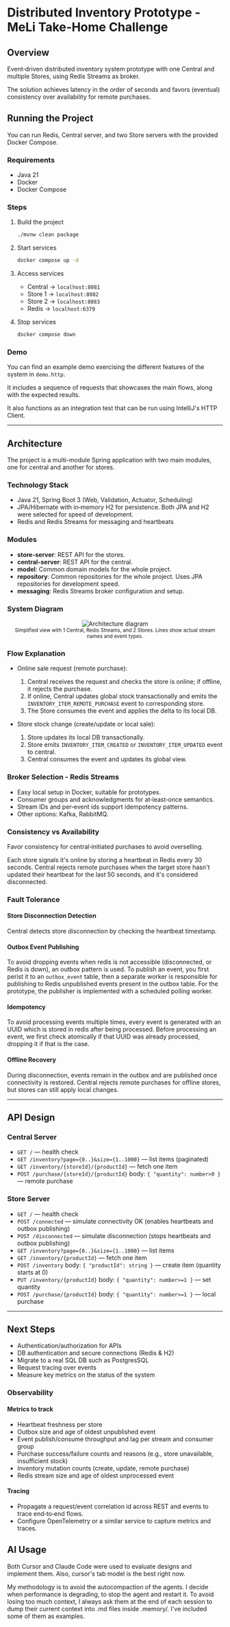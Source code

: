 # Distributed Inventory Prototype - MeLi Take‑Home Challenge

## Overview

Event‑driven distributed inventory system prototype with one Central and multiple Stores, using Redis Streams as broker.

The solution achieves latency in the order of seconds and favors (eventual) consistency over availability for remote purchases.

## Running the Project

You can run Redis, Central server, and two Store servers with the provided Docker Compose.

### Requirements

- Java 21
- Docker
- Docker Compose

### Steps

1. Build the project

   ```bash
   ./mvnw clean package
   ```

2. Start services

   ```bash
   docker compose up -d
   ```

3. Access services

   - Central → `localhost:8081`
   - Store 1 → `localhost:8082`
   - Store 2 → `localhost:8083`
   - Redis → `localhost:6379`

4. Stop services
   ```bash
   docker compose down
   ```

### Demo

You can find an example demo exercising the different features of the system in `demo.http`.

It includes a sequence of requests that showcases the main flows, along with the expected results.

It also functions as an integration test that can be run using IntelliJ's HTTP Client.

---

## Architecture

The project is a multi-module Spring application with two main modules, one for central and another for stores.

### Technology Stack

- Java 21, Spring Boot 3 (Web, Validation, Actuator, Scheduling)
- JPA/Hibernate with in‑memory H2 for persistence. Both JPA and H2 were selected for speed of development.
- Redis and Redis Streams for messaging and heartbeats

### Modules

- **store-server**: REST API for the stores.
- **central-server**: REST API for the central.
- **model**: Common domain models for the whole project.
- **repository**: Common repositories for the whole project. Uses JPA repositories for development speed.
- **messaging**: Redis Streams broker configuration and setup.

### System Diagram

<div align="center">
  <img src="readme-utils/diagram.svg" alt="Architecture diagram" />
  <br/>
  <sub>Simplified view with 1 Central, Redis Streams, and 2 Stores. Lines show actual stream names and event types.</sub>
</div>

### Flow Explanation

- Online sale request (remote purchase):

  1. Central receives the request and checks the store is online; if offline, it rejects the purchase.
  2. If online, Central updates global stock transactionally and emits the `INVENTORY_ITEM_REMOTE_PURCHASE` event to corresponding store.
  3. The Store consumes the event and applies the delta to its local DB.

- Store stock change (create/update or local sale):
  1. Store updates its local DB transactionally.
  2. Store emits `INVENTORY_ITEM_CREATED` or `INVENTORY_ITEM_UPDATED` event to central.
  3. Central consumes the event and updates its global view.

### Broker Selection - Redis Streams

- Easy local setup in Docker, suitable for prototypes.
- Consumer groups and acknowledgments for at‑least‑once semantics.
- Stream IDs and per‑event ids support idempotency patterns.
- Other options: Kafka, RabbitMQ.

### Consistency vs Availability

Favor consistency for central‑initiated purchases to avoid overselling.

Each store signals it's online by storing a heartbeat in Redis every 30 seconds.
Central rejects remote purchases when the target store hasn't updated their heartbeat for the last 50 seconds, and it's considered disconnected.

### Fault Tolerance

#### Store Disconnection Detection

Central detects store disconnection by checking the heartbeat timestamp.

#### Outbox Event Publishing

To avoid dropping events when redis is not accessible (disconnected, or Redis is down), an outbox pattern is used.
To publish an event, you first perist it to an `outbox_event` table, then a separate worker is responsible for publishing to Redis unpublished events present in the outbox table.
For the prototype, the publisher is implemented with a scheduled polling worker.

#### Idempotency

To avoid processing events multiple times, every event is generated with an UUID which is stored in redis after being processed.
Before processing an event, we first check atomically if that UUID was already processed, dropping it if that is the case.

#### Offline Recovery

During disconnection, events remain in the outbox and are published once connectivity is restored.
Central rejects remote purchases for offline stores, but stores can still apply local changes.

---

## API Design

### Central Server

- `GET /` — health check
- `GET /inventory?page={0..}&size={1..1000}` — list items (paginated)
- `GET /inventory/{storeId}/{productId}` — fetch one item
- `POST /purchase/{storeId}/{productId}` body: `{ "quantity": number>0 }` — remote purchase

### Store Server

- `GET /` — health check
- `POST /connected` — simulate connectivity OK (enables heartbeats and outbox publishing)
- `POST /disconnected` — simulate disconnection (stops heartbeats and outbox publishing)
- `GET /inventory?page={0..}&size={1..1000}` — list items
- `GET /inventory/{productId}` — fetch one item
- `POST /inventory` body: `{ "productId": string }` — create item (quantity starts at 0)
- `PUT /inventory/{productId}` body: `{ "quantity": number>=1 }` — set quantity
- `POST /purchase/{productId}` body: `{ "quantity": number>=1 }` — local purchase

---

## Next Steps

- Authentication/authorization for APIs
- DB authentication and secure connections (Redis & H2)
- Migrate to a real SQL DB such as PostgresSQL
- Request tracing over events
- Measure key metrics on the status of the system

### Observability

#### Metrics to track

- Heartbeat freshness per store
- Outbox size and age of oldest unpublished event
- Event publish/consume throughput and lag per stream and consumer group
- Purchase success/failure counts and reasons (e.g., store unavailable, insufficient stock)
- Inventory mutation counts (create, update, remote purchase)
- Redis stream size and age of oldest unprocessed event

#### Tracing

- Propagate a request/event correlation id across REST and events to trace end‑to‑end flows.
- Configure OpenTelemetry or a similar service to capture metrics and traces.

## AI Usage
Both Cursor and Claude Code were used to evaluate designs and implement them.
Also, cursor's tab model is the best right now.

My methodology is to avoid the autocompaction of the agents.
I decide when performance is degrading, to stop the agent and restart it.
To avoid losing too much context, I always ask them at the end of each session to dump their current context into .md files inside .memory/.
I've included some of them as examples.
